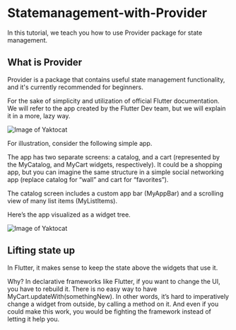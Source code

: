 # Statemanagement-with-Provider
In this tutorial, we teach you how to use Provider package for state management.
## What is Provider
Provider is a package that contains useful state management functionality, and it's currently recommended for beginners.

For the sake of simplicity and utilization of official Flutter documentation. We will refer to the app created by the Flutter Dev team, but we will explain it in a more, lazy way.


![Image of Yaktocat](https://flutter.dev/assets/development/data-and-backend/state-mgmt/model-shopper-screencast-e0ada0e83cd8e7fdcad84167b8f7ffd7eb5ef85b0cb8957f03c6f05bd16b1cea.gif)

For illustration, consider the following simple app.

The app has two separate screens: a catalog, and a cart (represented by the MyCatalog, and MyCart widgets, respectively). It could be a shopping app, but you can imagine the same structure in a simple social networking app (replace catalog for “wall” and cart for “favorites”).

The catalog screen includes a custom app bar (MyAppBar) and a scrolling view of many list items (MyListItems).

Here’s the app visualized as a widget tree.


![Image of Yaktocat](https://flutter.dev/assets/development/data-and-backend/state-mgmt/simple-widget-tree-8fe7a45d88d5007510b3f2f27caa845a0453663d4e5c60b5c8d0dc036ad8a966.png)

## Lifting state up

In Flutter, it makes sense to keep the state above the widgets that use it.

Why? In declarative frameworks like Flutter, if you want to change the UI, you have to rebuild it. There is no easy way to have MyCart.updateWith(somethingNew). In other words, it’s hard to imperatively change a widget from outside, by calling a method on it. And even if you could make this work, you would be fighting the framework instead of letting it help you.
